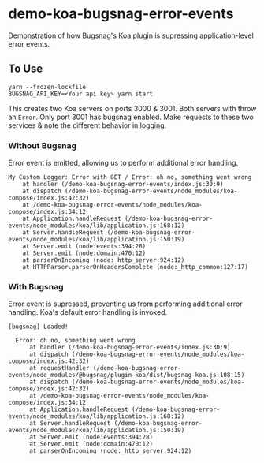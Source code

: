 # demo-koa-bugsnag-error-events

Demonstration of how Bugsnag's Koa plugin is supressing application-level error events.

## To Use

```shell
yarn --frozen-lockfile
BUGSNAG_API_KEY=<Your api key> yarn start
```

This creates two Koa servers on ports 3000 & 3001. Both servers with throw an `Error`. Only port 3001 has bugsnag enabled. Make requests to these two services & note the different behavior in logging.

### Without Bugsnag

Error event is emitted, allowing us to perform additional error handling.

```
My Custom Logger: Error with GET / Error: oh no, something went wrong
    at handler (/demo-koa-bugsnag-error-events/index.js:30:9)
    at dispatch (/demo-koa-bugsnag-error-events/node_modules/koa-compose/index.js:42:32)
    at /demo-koa-bugsnag-error-events/node_modules/koa-compose/index.js:34:12
    at Application.handleRequest (/demo-koa-bugsnag-error-events/node_modules/koa/lib/application.js:168:12)
    at Server.handleRequest (/demo-koa-bugsnag-error-events/node_modules/koa/lib/application.js:150:19)
    at Server.emit (node:events:394:28)
    at Server.emit (node:domain:470:12)
    at parserOnIncoming (node:_http_server:924:12)
    at HTTPParser.parserOnHeadersComplete (node:_http_common:127:17)
```

### With Bugsnag

Error event is supressed, preventing us from performing additional error handling. Koa's default error handling is invoked.

```
[bugsnag] Loaded!

  Error: oh no, something went wrong
      at handler (/demo-koa-bugsnag-error-events/index.js:30:9)
      at dispatch (/demo-koa-bugsnag-error-events/node_modules/koa-compose/index.js:42:32)
      at requestHandler (/demo-koa-bugsnag-error-events/node_modules/@bugsnag/plugin-koa/dist/bugsnag-koa.js:108:15)
      at dispatch (/demo-koa-bugsnag-error-events/node_modules/koa-compose/index.js:42:32)
      at /demo-koa-bugsnag-error-events/node_modules/koa-compose/index.js:34:12
      at Application.handleRequest (/demo-koa-bugsnag-error-events/node_modules/koa/lib/application.js:168:12)
      at Server.handleRequest (/demo-koa-bugsnag-error-events/node_modules/koa/lib/application.js:150:19)
      at Server.emit (node:events:394:28)
      at Server.emit (node:domain:470:12)
      at parserOnIncoming (node:_http_server:924:12)
```
